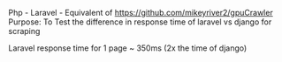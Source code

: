 Php - Laravel - Equivalent of https://github.com/mikeyriver2/gpuCrawler
<br /> Purpose: To Test the difference in response time of laravel vs django for scraping

Laravel response time for 1 page ~ 350ms (2x the time of django)
